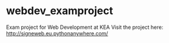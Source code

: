 # webdev_examproject

Exam project for Web Development at KEA
Visit the project here: http://signeweb.eu.pythonanywhere.com/

